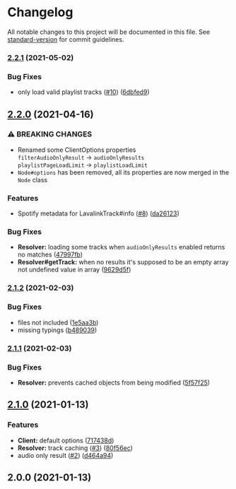# Changelog

All notable changes to this project will be documented in this file. See [standard-version](https://github.com/conventional-changelog/standard-version) for commit guidelines.

### [2.2.1](https://github.com/Allvaa/lava-spotify/compare/v2.2.0...v2.2.1) (2021-05-02)


### Bug Fixes

* only load valid playlist tracks ([#10](https://github.com/Allvaa/lava-spotify/issues/10)) ([6dbfed9](https://github.com/Allvaa/lava-spotify/commit/6dbfed97d20219d2e7f29611d459a223457cd253))

## [2.2.0](https://github.com/Allvaa/lava-spotify/compare/v2.1.1...v2.2.0) (2021-04-16)


### ⚠ BREAKING CHANGES

* Renamed some ClientOptions properties<br>
`filterAudioOnlyResult` -> `audioOnlyResults`<br>
`playlistPageLoadLimit` -> `playlistLoadLimit`
* `Node#options` has been removed, all its properties are now merged in the `Node` class

### Features

* Spotify metadata for LavalinkTrack#info ([#8](https://github.com/Allvaa/lava-spotify/issues/8)) ([da26123](https://github.com/Allvaa/lava-spotify/commit/da26123f832ab3a44a56a08a6f2d12fb6cbe5b26))


### Bug Fixes

* **Resolver:** loading some tracks when `audioOnlyResults` enabled returns no matches ([47997fb](https://github.com/Allvaa/lava-spotify/commit/47997fbe2fdcca2ca4e44d2437e39e3791765c6f))
* **Resolver#getTrack:** when no results it's supposed to be an empty array not undefined value in array ([9629d5f](https://github.com/Allvaa/lava-spotify/commit/9629d5f900fb482eb4165c19f4e844b6bf2dd3b9))

### [2.1.2](https://github.com/Allvaa/lava-spotify/compare/v2.1.1...v2.1.2) (2021-02-03)


### Bug Fixes

* files not included ([1e5aa3b](https://github.com/Allvaa/lava-spotify/commit/1e5aa3b2d22e82bd7e376eb992e370d6c13c118d))
* missing typings ([b489039](https://github.com/Allvaa/lava-spotify/commit/b489039815d9feb6fa352e5bb8e1d1b8644222f2))

### [2.1.1](https://github.com/Allvaa/lava-spotify/compare/v2.1.0...v2.1.1) (2021-02-03)


### Bug Fixes

* **Resolver:** prevents cached objects from being modified ([5f57f25](https://github.com/Allvaa/lava-spotify/commit/5f57f25bdae722837b02c9573d9d69073320cfa8))

## [2.1.0](https://github.com/Allvaa/lava-spotify/compare/v2.0.0...v2.1.0) (2021-01-13)


### Features

* **Client:** default options ([717438d](https://github.com/Allvaa/lava-spotify/commit/717438d174181de4143301b21a08d12ebed1d4b3))
* **Resolver:** track caching ([#3](https://github.com/Allvaa/lava-spotify/issues/3)) ([80f56ec](https://github.com/Allvaa/lava-spotify/commit/80f56ec8b50cdaf1d8e689bd10f1444091a4bbdf))
* audio only result ([#2](https://github.com/Allvaa/lava-spotify/issues/2)) ([d464a94](https://github.com/Allvaa/lava-spotify/commit/d464a94f03f7240ca046b85dab53c1e9c305fd98))

## 2.0.0 (2021-01-13)
